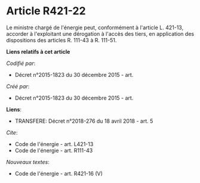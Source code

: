 # Article R421-22

Le ministre chargé de l'énergie peut, conformément à l'article L. 421-13, accorder à l'exploitant une dérogation à l'accès
des tiers, en application des dispositions des articles R. 111-43 à R. 111-51.

**Liens relatifs à cet article**

_Codifié par_:

  - Décret n°2015-1823 du 30 décembre 2015 - art.

_Créé par_:

  - Décret n°2015-1823 du 30 décembre 2015 - art.

**Liens**:

  - TRANSFERE: Décret n°2018-276 du 18 avril 2018 - art. 5

_Cite_:

  - Code de l'énergie - art. L421-13
  - Code de l'énergie - art. R111-43

_Nouveaux textes_:

  - Code de l'énergie - art. R421-16 (V)
